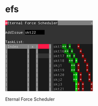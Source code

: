efs
=========

![ScreenShot](https://github.com/tanitta/efs/blob/master/ss1.png)

Eternal Force Scheduler
